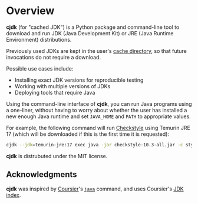 <!--
This file is part of cjdk.
Copyright 2022 Board of Regents of the University of Wisconsin System
SPDX-License-Identifier: MIT
--->

# Overview

**cjdk** (for "cached JDK") is a Python package and command-line tool to
download and run JDK (Java Development Kit) or JRE (Java Runtime Environment)
distributions.

Previously used JDKs are kept in the user's [cache directory](./cachedir.md),
so that future invocations do not require a download.

Possible use cases include:

- Installing exact JDK versions for reproducible testing
- Working with multiple versions of JDKs
- Deploying tools that require Java

Using the command-line interface of **cjdk**, you can run Java programs using a
one-liner, without having to worry about whether the user has installed a new
enough Java runtime and set `JAVA_HOME` and `PATH` to appropriate values.

For example, the following command will run
[Checkstyle](https://checkstyle.org/) using Temurin JRE 17 (which will be
downloaded if this is the first time it is requested):

```sh
cjdk --jdk=temurin-jre:17 exec java -jar checkstyle-10.3-all.jar -c style.xml MyApp.java
```

**cjdk** is distrubuted under the MIT license.

## Acknowledgments

**cjdk** was inspired by [Coursier](https://get-coursier.io/)'s
[`java`](https://get-coursier.io/docs/cli-java) command, and uses Coursier's
[JDK index](https://github.com/coursier/jvm-index).
